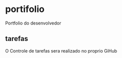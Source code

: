# portifolio
Portfolio do desenvolvedor

## tarefas

O Controle de tarefas sera realizado no proprio GiHub

